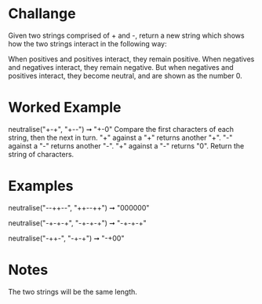 # Challange 

Given two strings comprised of + and -, return a new string which shows how the two strings interact in the following way:

When positives and positives interact, they remain positive.
When negatives and negatives interact, they remain negative.
But when negatives and positives interact, they become neutral, and are shown as the number 0.

# Worked Example
neutralise("+-+", "+--") ➞ "+-0"
Compare the first characters of each string, then the next in turn.
"+" against a "+" returns another "+".
"-" against a "-" returns another "-".
 "+" against a "-" returns "0".
 Return the string of characters.
 
# Examples
neutralise("--++--", "++--++") ➞ "000000"

neutralise("-+-+-+", "-+-+-+") ➞ "-+-+-+"

neutralise("-++-", "-+-+") ➞ "-+00"

# Notes
The two strings will be the same length.
